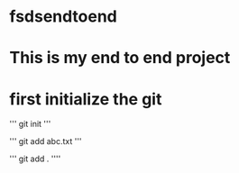 # fsdsendtoend
# This is my end to end project 

# first initialize the git

'''
git init
'''

'''
git add abc.txt
'''

'''
git add .
''''
